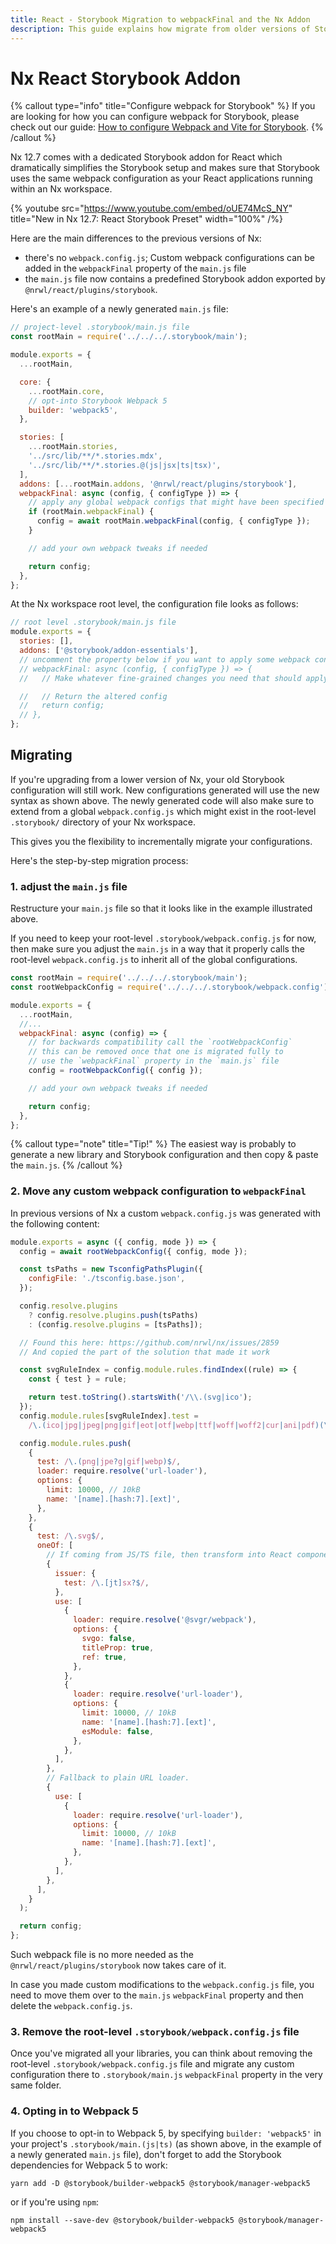 ```yaml
---
title: React - Storybook Migration to webpackFinal and the Nx Addon
description: This guide explains how migrate from older versions of Storybook which used a custom webpack.config.js to the new Storybook 6.3+ which uses the webpackFinal property in the main configuration and the Nx React Addon.
---
```


# Nx React Storybook Addon

{% callout type="info" title="Configure webpack for Storybook" %}
If you are looking for how you can configure webpack for Storybook, please check out our guide: [How to configure Webpack and Vite for Storybook](/packages/storybook/documents/custom-builder-configs).
{% /callout %}

Nx 12.7 comes with a dedicated Storybook addon for React which dramatically simplifies the Storybook setup and makes sure that Storybook uses the same webpack configuration as your React applications running within an Nx workspace.

{% youtube
src="https://www.youtube.com/embed/oUE74McS_NY"
title="New in Nx 12.7: React Storybook Preset"
width="100%" /%}

Here are the main differences to the previous versions of Nx:

- there's no `webpack.config.js`; Custom webpack configurations can be added in the `webpackFinal` property of the `main.js` file
- the `main.js` file now contains a predefined Storybook addon exported by `@nrwl/react/plugins/storybook`.

Here's an example of a newly generated `main.js` file:

```javascript {% fileName=".storybook/main.js" %}
// project-level .storybook/main.js file
const rootMain = require('../../../.storybook/main');

module.exports = {
  ...rootMain,

  core: {
    ...rootMain.core,
    // opt-into Storybook Webpack 5
    builder: 'webpack5',
  },

  stories: [
    ...rootMain.stories,
    '../src/lib/**/*.stories.mdx',
    '../src/lib/**/*.stories.@(js|jsx|ts|tsx)',
  ],
  addons: [...rootMain.addons, '@nrwl/react/plugins/storybook'],
  webpackFinal: async (config, { configType }) => {
    // apply any global webpack configs that might have been specified in .storybook/main.js
    if (rootMain.webpackFinal) {
      config = await rootMain.webpackFinal(config, { configType });
    }

    // add your own webpack tweaks if needed

    return config;
  },
};
```

At the Nx workspace root level, the configuration file looks as follows:

```javascript {% fileName=".storybook/main.js" %}
// root level .storybook/main.js file
module.exports = {
  stories: [],
  addons: ['@storybook/addon-essentials'],
  // uncomment the property below if you want to apply some webpack config globally
  // webpackFinal: async (config, { configType }) => {
  //   // Make whatever fine-grained changes you need that should apply to all storybook configs

  //   // Return the altered config
  //   return config;
  // },
};
```

## Migrating

If you're upgrading from a lower version of Nx, your old Storybook configuration will still work. New configurations generated will use the new syntax as shown above. The newly generated code will also make sure to extend from a global `webpack.config.js` which might exist in the root-level `.storybook/` directory of your Nx workspace.

This gives you the flexibility to incrementally migrate your configurations.

Here's the step-by-step migration process:

### 1. adjust the `main.js` file

Restructure your `main.js` file so that it looks like in the example illustrated above.

If you need to keep your root-level `.storybook/webpack.config.js` for now, then make sure you adjust the `main.js` in a way that it properly calls the root-level `webpack.config.js` to inherit all of the global configurations.

```javascript {% fileName=".storybook/webpack.config.js" %}
const rootMain = require('../../../.storybook/main');
const rootWebpackConfig = require('../../../.storybook/webpack.config');

module.exports = {
  ...rootMain,
  //...
  webpackFinal: async (config) => {
    // for backwards compatibility call the `rootWebpackConfig`
    // this can be removed once that one is migrated fully to
    // use the `webpackFinal` property in the `main.js` file
    config = rootWebpackConfig({ config });

    // add your own webpack tweaks if needed

    return config;
  },
};
```

{% callout type="note" title="Tip!" %}
The easiest way is probably to generate a new library and Storybook configuration and then copy & paste the `main.js`.
{% /callout %}

### 2. Move any custom webpack configuration to `webpackFinal`

In previous versions of Nx a custom `webpack.config.js` was generated with the following content:

```javascript {% fileName="webpack.config.js" %}
module.exports = async ({ config, mode }) => {
  config = await rootWebpackConfig({ config, mode });

  const tsPaths = new TsconfigPathsPlugin({
    configFile: './tsconfig.base.json',
  });

  config.resolve.plugins
    ? config.resolve.plugins.push(tsPaths)
    : (config.resolve.plugins = [tsPaths]);

  // Found this here: https://github.com/nrwl/nx/issues/2859
  // And copied the part of the solution that made it work

  const svgRuleIndex = config.module.rules.findIndex((rule) => {
    const { test } = rule;

    return test.toString().startsWith('/\\.(svg|ico');
  });
  config.module.rules[svgRuleIndex].test =
    /\.(ico|jpg|jpeg|png|gif|eot|otf|webp|ttf|woff|woff2|cur|ani|pdf)(\?.*)?$/;

  config.module.rules.push(
    {
      test: /\.(png|jpe?g|gif|webp)$/,
      loader: require.resolve('url-loader'),
      options: {
        limit: 10000, // 10kB
        name: '[name].[hash:7].[ext]',
      },
    },
    {
      test: /\.svg$/,
      oneOf: [
        // If coming from JS/TS file, then transform into React component using SVGR.
        {
          issuer: {
            test: /\.[jt]sx?$/,
          },
          use: [
            {
              loader: require.resolve('@svgr/webpack'),
              options: {
                svgo: false,
                titleProp: true,
                ref: true,
              },
            },
            {
              loader: require.resolve('url-loader'),
              options: {
                limit: 10000, // 10kB
                name: '[name].[hash:7].[ext]',
                esModule: false,
              },
            },
          ],
        },
        // Fallback to plain URL loader.
        {
          use: [
            {
              loader: require.resolve('url-loader'),
              options: {
                limit: 10000, // 10kB
                name: '[name].[hash:7].[ext]',
              },
            },
          ],
        },
      ],
    }
  );

  return config;
};
```

Such webpack file is no more needed as the `@nrwl/react/plugins/storybook` now takes care of it.

In case you made custom modifications to the `webpack.config.js` file, you need to move them over to the `main.js` `webpackFinal` property and then delete the `webpack.config.js`.

### 3. Remove the root-level `.storybook/webpack.config.js` file

Once you've migrated all your libraries, you can think about removing the root-level `.storybook/webpack.config.js` file and migrate any custom configuration there to `.storybook/main.js` `webpackFinal` property in the very same folder.

### 4. Opting in to Webpack 5

If you choose to opt-in to Webpack 5, by specifying `builder: 'webpack5'` in your project's `.storybook/main.(js|ts)` (as shown above, in the example of a newly generated `main.js` file), don't forget to add the Storybook dependencies for Webpack 5 to work:

```shell
yarn add -D @storybook/builder-webpack5 @storybook/manager-webpack5
```

or if you're using `npm`:

```shell
npm install --save-dev @storybook/builder-webpack5 @storybook/manager-webpack5
```
